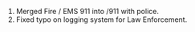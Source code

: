 1. Merged Fire / EMS 911 into /911 with police.
2. Fixed typo on logging system for Law Enforcement.

